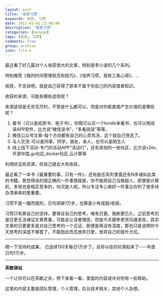 ```yaml
---
layout: post
title: '收获习惯'
keywords: 收获, 习惯
date: 2017-03-01 23:08:00
description: '收获习惯'
categories: [manage]
tags: [收获, 习惯]
comments: true
group: archive
icon: file-o
---
```


最近看了好几篇对个人收获很大的文章，特别是李小波的几个系列。

特别推荐《我的时间管理观念和技巧》、《培养习惯，我有三条心得》、...

收获，不言自明，就是自己获得了原本不属于你自己的内容或者知识。

收获的来源，可能有哪些途径呢？

<!--more-->

来源途径是无穷无尽的，不管是什么都可以，但是对你能直接产生价值的是哪些呢？
1. 看书（可以是纸质书、电子书），你既可以买一个kindle来看书，也可以用阅读APP软件，比方说“微信读书”、“多看阅读”等等。
2. 微信公众号文章-每个方向都有自己的心灵鸡汤，这个就自己筛选了。
3. 与人交流-可以是同事，同学，朋友，亲人，也可以是陌生人
4. 线上线下活动-专门的活动APP“活动行”，还有其他的一些社区，比方说v2ex,开源中国,go社区,docker社区,云计算等

利用好这些资源，你自己就会大有收获。


最近看了一本书《最重要的事，只有一件》，还有励志系列里面还有N多诸如此类的书籍。我觉得说的很正确的一件事情就是，你不能把自己当做超人，即便是计算机，多核也是相互竞争的，何况是人呢。所以专注专心做好一件事比你列了很多待办清单来的更重要。

习惯不是一蹴而就的，日均突破1万步，也算是小有成就/收获。

习惯只有靠自己的坚持，要保证自己的思考，唯有日更。我断更已久，之前思考的是日更无法保证文章质量，可能会让读者憎恶，但是今天跟李老师沟通发现，其实文章的日更更多是对自己思考的一个见证，即便是再没有深度，那也只是说明你今天思考的深度不够罢了，不能因此而去放弃日更，放弃自己的提升方式。

----

晒一下坚持的成果。
已连续150天每日1万步了，且将以往的坑填起来了----年度日均1万步。

----

**茶歇驿站**

一个让你可以在茶歇之余，停下来看一看，里面的内容或许对你有一些帮助。

这里的内容主要是团队管理，个人管理，后台技术相关，其他个人杂想。
